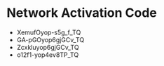 # Network Activation Code
* XemufOyop-s5g_f_TQ
* GA-pGOyop6gjGCv_TQ
* Zcxkluyop6gjGCv_TQ
* o12f1-yop4ev8TP_TQ